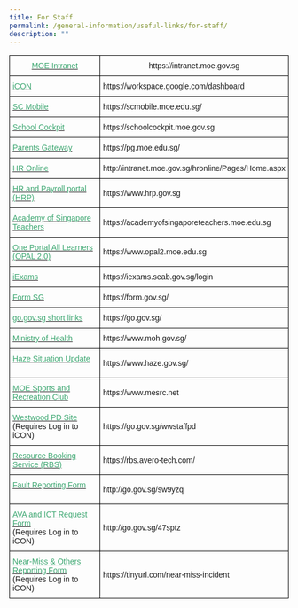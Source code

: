 ```yaml
---
title: For Staff
permalink: /general-information/useful-links/for-staff/
description: ""
---
```

<style type="text/css">
.tg  {border-collapse:collapse;border-spacing:0;}
.tg td{border-color:black;border-style:solid;border-width:1px;font-family:Arial, sans-serif;font-size:14px;
  overflow:hidden;padding:10px 5px;word-break:normal;}
.tg th{border-color:black;border-style:solid;border-width:1px;font-family:Arial, sans-serif;font-size:14px;
  font-weight:normal;overflow:hidden;padding:10px 5px;word-break:normal;}
.tg .tg-0y1c{background-color:#3AA66F;color:#FFF;font-weight:bold;text-align:left;vertical-align:top}
.tg .tg-zqva{background-color:#FFF;color:#666;text-align:left;vertical-align:top}
.tg .tg-cmm0{background-color:#FFF;color:#666;text-align:left;vertical-align:top}
</style>

<table class="tg">
<thead>
  <tr>
    <th class="tg-udx9"><a href="https://intranet.moe.gov.sg/"><span style="text-decoration:none;color:#3AA66F">MOE Intranet</span></a></th>
    <th class="tg-sxrn">https://intranet.moe.gov.sg</th>
  </tr>
</thead>
<tbody>
  <tr>
    <td class="tg-7s4v"><a href="https://workspace.google.com/dashboard"><span style="text-decoration:none;color:#3AA66F">iCON</span></a></td>
    <td class="tg-kgfz">https://workspace.google.com/dashboard</td>
  </tr>
  <tr>
    <td class="tg-udx9"><a href="https://scmobile.moe.edu.sg/"><span style="text-decoration:none;color:#3AA66F">SC Mobile</span></a></td>
    <td class="tg-sxrn">https://scmobile.moe.edu.sg/<br></td>
  </tr>
  <tr>
    <td class="tg-7s4v"><a href="https://schoolcockpit.moe.gov.sg/"><span style="text-decoration:none;color:#3AA66F">School Cockpit</span></a></td>
    <td class="tg-kgfz">https://schoolcockpit.moe.gov.sg<br></td>
  </tr>
  <tr>
    <td class="tg-udx9"><a href="https://pg.moe.edu.sg/"><span style="text-decoration:none;color:#3AA66F">Parents Gateway</span></a></td>
    <td class="tg-sxrn">https://pg.moe.edu.sg/<br></td>
  </tr>
  <tr>
    <td class="tg-7s4v"><a href="http://intranet.moe.gov.sg/hronline/Pages/Home.aspx"><span style="text-decoration:none;color:#3AA66F">HR Online</span></a></td>
    <td class="tg-kgfz">http://intranet.moe.gov.sg/hronline/Pages/Home.aspx</td>
  </tr>
  <tr>
    <td class="tg-udx9"><a href="https://www.hrp.gov.sg/"><span style="text-decoration:none;color:#3AA66F">HR and Payroll portal (HRP)</span></a></td>
    <td class="tg-sxrn">https://www.hrp.gov.sg</td>
  </tr>
  <tr>
    <td class="tg-7s4v"><a href="https://academyofsingaporeteachers.moe.edu.sg/"><span style="text-decoration:none;color:#3AA66F">Academy of Singapore Teachers</span></a></td>
    <td class="tg-kgfz">https://academyofsingaporeteachers.moe.edu.sg</td>
  </tr>
  <tr>
    <td class="tg-udx9"><a href="https://www.opal2.moe.edu.sg/"><span style="text-decoration:none;color:#3AA66F">One Portal All Learners (OPAL 2.0)</span></a></td>
    <td class="tg-sxrn">https://www.opal2.moe.edu.sg</td>
  </tr>
  <tr>
    <td class="tg-7s4v"><a href="https://iexams.seab.gov.sg/login"><span style="text-decoration:none;color:#3AA66F">iExams</span></a><br></td>
    <td class="tg-kgfz">https://iexams.seab.gov.sg/login<br></td>
  </tr>
  <tr>
    <td class="tg-udx9"><a href="https://form.gov.sg/"><span style="text-decoration:none;color:#3AA66F">Form SG</span></a><br></td>
    <td class="tg-sxrn">https://form.gov.sg/<br></td>
  </tr>
  <tr>
    <td class="tg-7s4v"><a href="https://go.gov.sg/"><span style="text-decoration:none;color:#3AA66F">go.gov.sg short links</span></a></td>
    <td class="tg-kgfz">https://go.gov.sg/<br></td>
  </tr>
  <tr>
    <td class="tg-udx9"><a href="https://www.moh.gov.sg/"><span style="text-decoration:none;color:#3AA66F">Ministry of Health</span></a></td>
    <td class="tg-sxrn">https://www.moh.gov.sg/<br></td>
  </tr>
  <tr>
    <td class="tg-7s4v"><a href="https://www.haze.gov.sg/"><span style="text-decoration:none;color:#3AA66F">Haze Situation Update</span></a><br><a href="https://westwoodsec-moe-edu-sg-admin.cwp.sg/goog_70791554"><span style="text-decoration:none;color:#3AA66F"> </span></a><br></td>
    <td class="tg-kgfz">https://www.haze.gov.sg/<br></td>
  </tr>
  <tr>
    <td class="tg-udx9"><a href="https://www.mesrc.net/"><span style="text-decoration:none;color:#3AA66F">MOE Sports and Recreation Club</span></a> <br></td>
    <td class="tg-sxrn">https://www.mesrc.net<br></td>
  </tr>
  <tr>
    <td class="tg-7s4v"><a href="https://go.gov.sg/wwstaffpd"><span style="text-decoration:none;color:#3AA66F">Westwood PD Site</span></a><br>(Requires Log in to iCON)<br></td>
    <td class="tg-kgfz">https://go.gov.sg/wwstaffpd<br></td>
  </tr>
  <tr>
    <td class="tg-udx9"><a href="https://rbs.avero-tech.com/"><span style="text-decoration:none;color:#3AA66F">Resource Booking Service (RBS)</span></a><br></td>
    <td class="tg-sxrn">https://rbs.avero-tech.com/<br></td>
  </tr>
  <tr>
    <td class="tg-7s4v"><a href="http://go.gov.sg/sw9yzq"><span style="text-decoration:none;color:#3AA66F">Fault Reporting Form</span></a><br><br></td>
    <td class="tg-kgfz">http://go.gov.sg/sw9yzq<br></td>
  </tr>
  <tr>
    <td class="tg-sxrn"><a href="http://go.gov.sg/47sptz"><span style="text-decoration:none;color:#3AA66F">AVA and ICT Request Form</span></a><br>(Requires Log in to iCON)<br></td>
    <td class="tg-sxrn">http://go.gov.sg/47sptz<br></td>
  </tr>
  <tr>
    <td class="tg-7s4v"><a href="https://tinyurl.com/near-miss-incident"><span style="text-decoration:none;color:#3AA66F">Near-Miss &amp; Others Reporting Form</span></a><br>(Requires Log in to iCON)</td>
    <td class="tg-kgfz">https://tinyurl.com/near-miss-incident</td>
  </tr>
</tbody>
</table>